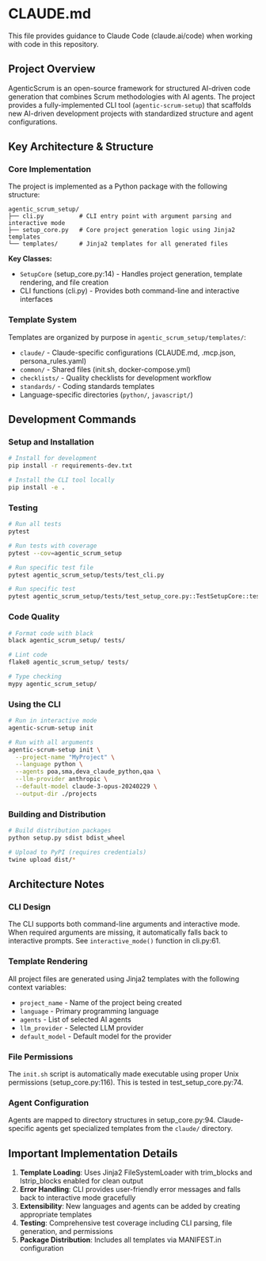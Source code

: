 # CLAUDE.md

This file provides guidance to Claude Code (claude.ai/code) when working with code in this repository.

## Project Overview

AgenticScrum is an open-source framework for structured AI-driven code generation that combines Scrum methodologies with AI agents. The project provides a fully-implemented CLI tool (`agentic-scrum-setup`) that scaffolds new AI-driven development projects with standardized structure and agent configurations.

## Key Architecture & Structure

### Core Implementation

The project is implemented as a Python package with the following structure:

```
agentic_scrum_setup/
├── cli.py          # CLI entry point with argument parsing and interactive mode
├── setup_core.py   # Core project generation logic using Jinja2 templates
└── templates/      # Jinja2 templates for all generated files
```

**Key Classes:**
- `SetupCore` (setup_core.py:14) - Handles project generation, template rendering, and file creation
- CLI functions (cli.py) - Provides both command-line and interactive interfaces

### Template System

Templates are organized by purpose in `agentic_scrum_setup/templates/`:
- `claude/` - Claude-specific configurations (CLAUDE.md, .mcp.json, persona_rules.yaml)
- `common/` - Shared files (init.sh, docker-compose.yml)
- `checklists/` - Quality checklists for development workflow
- `standards/` - Coding standards templates
- Language-specific directories (`python/`, `javascript/`)

## Development Commands

### Setup and Installation

```bash
# Install for development
pip install -r requirements-dev.txt

# Install the CLI tool locally
pip install -e .
```

### Testing

```bash
# Run all tests
pytest

# Run tests with coverage
pytest --cov=agentic_scrum_setup

# Run specific test file
pytest agentic_scrum_setup/tests/test_cli.py

# Run specific test
pytest agentic_scrum_setup/tests/test_setup_core.py::TestSetupCore::test_init_sh_permissions
```

### Code Quality

```bash
# Format code with black
black agentic_scrum_setup/ tests/

# Lint code
flake8 agentic_scrum_setup/ tests/

# Type checking
mypy agentic_scrum_setup/
```

### Using the CLI

```bash
# Run in interactive mode
agentic-scrum-setup init

# Run with all arguments
agentic-scrum-setup init \
  --project-name "MyProject" \
  --language python \
  --agents poa,sma,deva_claude_python,qaa \
  --llm-provider anthropic \
  --default-model claude-3-opus-20240229 \
  --output-dir ./projects
```

### Building and Distribution

```bash
# Build distribution packages
python setup.py sdist bdist_wheel

# Upload to PyPI (requires credentials)
twine upload dist/*
```

## Architecture Notes

### CLI Design
The CLI supports both command-line arguments and interactive mode. When required arguments are missing, it automatically falls back to interactive prompts. See `interactive_mode()` function in cli.py:61.

### Template Rendering
All project files are generated using Jinja2 templates with the following context variables:
- `project_name` - Name of the project being created
- `language` - Primary programming language
- `agents` - List of selected AI agents
- `llm_provider` - Selected LLM provider
- `default_model` - Default model for the provider

### File Permissions
The `init.sh` script is automatically made executable using proper Unix permissions (setup_core.py:116). This is tested in test_setup_core.py:74.

### Agent Configuration
Agents are mapped to directory structures in setup_core.py:94. Claude-specific agents get specialized templates from the `claude/` directory.

## Important Implementation Details

1. **Template Loading**: Uses Jinja2 FileSystemLoader with trim_blocks and lstrip_blocks enabled for clean output
2. **Error Handling**: CLI provides user-friendly error messages and falls back to interactive mode gracefully
3. **Extensibility**: New languages and agents can be added by creating appropriate templates
4. **Testing**: Comprehensive test coverage including CLI parsing, file generation, and permissions
5. **Package Distribution**: Includes all templates via MANIFEST.in configuration